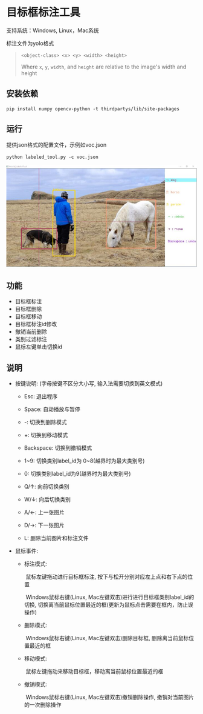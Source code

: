 # 目标框标注工具

支持系统：Windows, Linux，Mac系统

标注文件为yolo格式

> ```
> <object-class> <x> <y> <width> <height>
> ```
>
> Where `x`, `y`, `width`, and `height` are relative to the image's width and height

## 安装依赖

```shell
pip install numpy opencv-python -t thirdpartys/lib/site-packages
```

## 运行

提供json格式的配置文件，示例如voc.json

```shell
python labeled_tool.py -c voc.json
```

![example](./pics/example.jpg)

## 功能

* 目标框标注
* 目标框删除
* 目标框移动
* 目标框标注id修改
* 撤销当前删除
* 类别过滤标注
* 鼠标左键单击切换id

## 说明

* 按键说明: (字母按键不区分大小写, 输入法需要切换到英文模式)

  * Esc: 退出程序

  * Space: 自动播放与暂停

  * -: 切换到删除模式

  * +: 切换到移动模式

  * Backspace: 切换到撤销模式

  * 1\~9: 切换类别label_id为 0\~8(越界时为最大类别号)

  * 0: 切换类别label_id为9(越界时为最大类别号)

  * Q/↑: 向前切换类别

  * W/↓: 向后切换类别

  * A/←: 上一张图片

  * D/→: 下一张图片

  * L: 删除当前图片和标注文件

* 鼠标事件:
  * 标注模式:

    ​    鼠标左键拖动进行目标框标注, 按下与松开分别对应左上点和右下点的位置

    ​    Windows鼠标右键(Linux, Mac左键双击)进行进行目标框类别label_id的切换, 切换离当前鼠标位置最近的框(更新为鼠标点击需要在框内，防止误操作)

  * 删除模式:

    ​    Windows鼠标右键(Linux, Mac左键双击)删除目标框, 删除离当前鼠标位置最近的框 

  * 移动模式:

    ​    鼠标左键拖动来移动目标框，移动离当前鼠标位置最近的框

  * 撤销模式:

    ​    Windows鼠标右键(Linux, Mac左键双击)撤销删除操作, 撤销对当前图片的一次删除操作